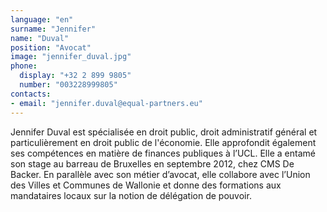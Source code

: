 ```yaml
---
language: "en"
surname: "Jennifer"
name: "Duval"
position: "Avocat"
image: "jennifer_duval.jpg"
phone:
  display: "+32 2 899 9805"
  number: "003228999805"
contacts:
- email: "jennifer.duval@equal-partners.eu"
---
```

Jennifer Duval est spécialisée en droit public, droit administratif général et particulièrement en droit public de l'économie. Elle approfondit également ses compétences en matière de finances publiques à l’UCL. Elle a entamé son stage au barreau de Bruxelles en septembre 2012, chez CMS De Backer. En parallèle avec son métier d’avocat, elle collabore  avec l’Union des Villes et Communes de Wallonie et donne des formations aux mandataires locaux sur la notion de délégation de pouvoir.